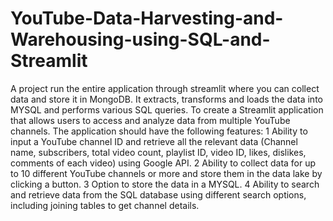 # YouTube-Data-Harvesting-and-Warehousing-using-SQL-and-Streamlit
A project run the entire application through streamlit where you can collect data and store it in MongoDB. It extracts, transforms and loads the data into MYSQL and performs various SQL queries. 
To create a Streamlit application that allows users to access and analyze data from multiple YouTube channels. The application should have the following features:
1  Ability to input a YouTube channel ID and retrieve all the relevant data (Channel name, subscribers, total video count, playlist ID, video ID, likes, dislikes, comments of each video) using Google API.
2 Ability to collect data for up to 10 different YouTube channels or more and store them in the data lake by clicking a button.
3 Option to store the data in a MYSQL.
4 Ability to search and retrieve data from the SQL database using different search options, including joining tables to get channel details.
